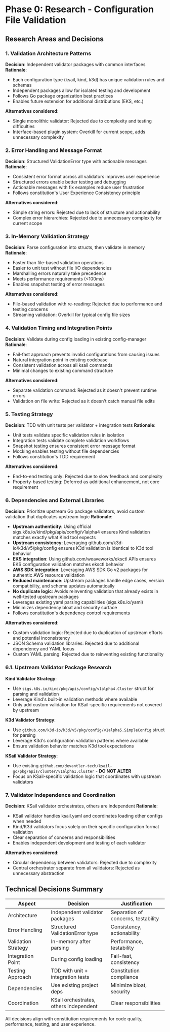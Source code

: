 # Phase 0: Research - Configuration File Validation

## Research Areas and Decisions

### 1. Validation Architecture Patterns

**Decision**: Independent validator packages with common interfaces
**Rationale**:

- Each configuration type (ksail, kind, k3d) has unique validation rules and schemas
- Independent packages allow for isolated testing and development
- Follows Go package organization best practices
- Enables future extension for additional distributions (EKS, etc.)

**Alternatives considered**:

- Single monolithic validator: Rejected due to complexity and testing difficulties
- Interface-based plugin system: Overkill for current scope, adds unnecessary complexity

### 2. Error Handling and Message Format

**Decision**: Structured ValidationError type with actionable messages
**Rationale**:

- Consistent error format across all validators improves user experience
- Structured errors enable better testing and debugging
- Actionable messages with fix examples reduce user frustration
- Follows constitution's User Experience Consistency principle

**Alternatives considered**:

- Simple string errors: Rejected due to lack of structure and actionability
- Complex error hierarchies: Rejected due to unnecessary complexity for current scope

### 3. In-Memory Validation Strategy

**Decision**: Parse configuration into structs, then validate in memory
**Rationale**:

- Faster than file-based validation operations
- Easier to unit test without file I/O dependencies
- Marshalling errors naturally take precedence
- Meets performance requirements (<100ms)
- Enables snapshot testing of error messages

**Alternatives considered**:

- File-based validation with re-reading: Rejected due to performance and testing concerns
- Streaming validation: Overkill for typical config file sizes

### 4. Validation Timing and Integration Points

**Decision**: Validate during config loading in existing config-manager
**Rationale**:

- Fail-fast approach prevents invalid configurations from causing issues
- Natural integration point in existing codebase
- Consistent validation across all ksail commands
- Minimal changes to existing command structure

**Alternatives considered**:

- Separate validation command: Rejected as it doesn't prevent runtime errors
- Validation on file write: Rejected as it doesn't catch manual file edits

### 5. Testing Strategy

**Decision**: TDD with unit tests per validator + integration tests
**Rationale**:

- Unit tests validate specific validation rules in isolation
- Integration tests validate complete validation workflows
- Snapshot testing ensures consistent error message format
- Mocking enables testing without file dependencies
- Follows constitution's TDD requirement

**Alternatives considered**:

- End-to-end testing only: Rejected due to slow feedback and complexity
- Property-based testing: Deferred as additional enhancement, not core requirement

### 6. Dependencies and External Libraries

**Decision**: Prioritize upstream Go package validators, avoid custom validation that duplicates upstream logic
**Rationale**:

- **Upstream authenticity**: Using official sigs.k8s.io/kind/pkg/apis/config/v1alpha4 ensures Kind validation matches exactly what Kind tool expects
- **Upstream consistency**: Leveraging github.com/k3d-io/k3d/v5/pkg/config ensures K3d validation is identical to K3d tool behavior
- **EKS integration**: Using github.com/weaveworks/eksctl APIs ensures EKS configuration validation matches eksctl behavior
- **AWS SDK integration**: Leveraging AWS SDK Go v2 packages for authentic AWS resource validation
- **Reduced maintenance**: Upstream packages handle edge cases, version compatibility, and schema updates automatically
- **No duplicate logic**: Avoids reinventing validation that already exists in well-tested upstream packages
- Leverages existing yaml parsing capabilities (sigs.k8s.io/yaml)
- Minimizes dependency bloat and security surface
- Follows constitution's dependency control requirements

**Alternatives considered**:

- Custom validation logic: Rejected due to duplication of upstream efforts and potential inconsistency
- JSON Schema validation libraries: Rejected due to additional dependency and YAML focus
- Custom YAML parsing: Rejected due to reinventing existing functionality

### 6.1. Upstream Validator Package Research

**Kind Validator Strategy**:

- Use `sigs.k8s.io/kind/pkg/apis/config/v1alpha4.Cluster` struct for parsing and validation
- Leverage Kind's built-in validation methods where available
- Only add custom validation for KSail-specific requirements not covered by upstream

**K3d Validator Strategy**:

- Use `github.com/k3d-io/k3d/v5/pkg/config/v1alpha5.SimpleConfig` struct for parsing
- Leverage K3d's configuration validation patterns where available
- Ensure validation behavior matches K3d tool expectations

**KSail Validator Strategy**:

- Use existing `github.com/devantler-tech/ksail-go/pkg/apis/cluster/v1alpha1.Cluster` - **DO NOT ALTER**
- Focus on KSail-specific validation logic that coordinates with upstream validators

### 7. Validator Independence and Coordination

**Decision**: KSail validator orchestrates, others are independent
**Rationale**:

- KSail validator handles ksail.yaml and coordinates loading other configs when needed
- Kind/K3d validators focus solely on their specific configuration format validation
- Clear separation of concerns and responsibilities
- Enables independent development and testing of each validator

**Alternatives considered**:

- Circular dependency between validators: Rejected due to complexity
- Central orchestrator separate from all validators: Rejected as unnecessary abstraction

## Technical Decisions Summary

| Aspect              | Decision                               | Justification                       |
|---------------------|----------------------------------------|-------------------------------------|
| Architecture        | Independent validator packages         | Separation of concerns, testability |
| Error Handling      | Structured ValidationError type        | Consistency, actionability          |
| Validation Strategy | In-memory after parsing                | Performance, testability            |
| Integration Point   | During config loading                  | Fail-fast, consistency              |
| Testing Approach    | TDD with unit + integration tests      | Constitution compliance             |
| Dependencies        | Use existing project deps              | Minimize bloat, security            |
| Coordination        | KSail orchestrates, others independent | Clear responsibilities              |

All decisions align with constitution requirements for code quality, performance, testing, and user experience.
